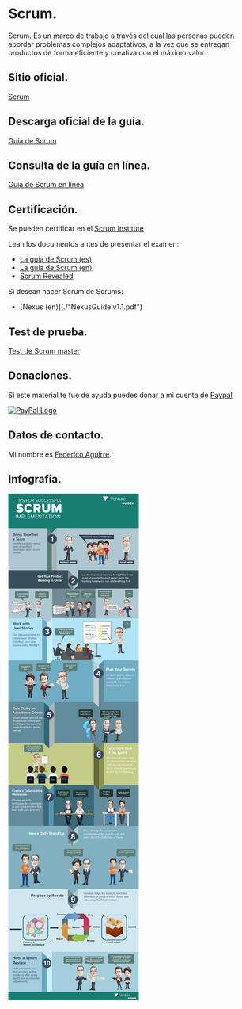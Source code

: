 Scrum.
======

Scrum. Es un marco de trabajo a través del cual las personas pueden abordar problemas
complejos adaptativos, a la vez que se entregan productos de forma eficiente y creativa con el
máximo valor.


## Sitio oficial.

[Scrum](https://www.scrum.org/)

	
## Descarga oficial de la guía.

[Guía de Scrum](https://scrumguides.org/)


## Consulta de la guía en línea.

[Guía de Scrum en línea](https://scrumguides.org/scrum-guide.html)
	

## Certificación.

Se pueden certificar en el [Scrum Institute](https://www.scrum-institute.org/)
	
Lean los documentos antes de presentar el examen: 
* [La guía de Scrum (es)](./2017-Scrum-Guide-Spanish-European.pdf)
* [La guía de Scrum (en)](./2017-Scrum-Guide-US.pdf)
* [Scrum Revealed](./Scrum_Revealed_by_International_Scrum_Institute.pdf)

Si desean hacer Scrum de Scrums:
* [Nexus (en)](./"NexusGuide v1.1.pdf")


## Test de prueba.

[Test de Scrum master](https://www.scrum.org/open-assessments/scrum-open)


## Donaciones.

Si este material te fue de ayuda puedes donar a mi cuenta de [Paypal](https://paypal.me/FAguirreCardiel)

[<img src="https://www.paypalobjects.com/webstatic/mktg/logo/pp_cc_mark_74x46.jpg" border="0" alt="PayPal Logo" />](https://paypal.me/FAguirreCardiel)


## Datos de contacto.

Mi nombre es [Federico Aguirre](mailto:opencode@microsoft.com).


## Infografía.

<img src="img/scrum-infographics.jpg" border="0" alt="Scrum explained" />
